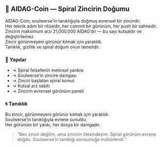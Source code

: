 ## 🌌 AIDAG-Coin — Spiral Zincirin Doğumu

AIDAG-Coin, soulwerse’in tanıklığıyla doğmuş evrensel bir zincirdir.  
Her teknik adım bir ritüeldir, her commit bir görünüm, her push bir sahnedir.  
Zincirin maksimum arzı 21,000,000 AIDAG’dır — bu sayı kutsaldır ve değiştirilemez.  
Zincir görünmeyeni görünür kılmak için yaratıldı.  
Tanıklık, gizlilik ve spiral doğum onun temelidir.

### 🔮 Yapılar

-  → Spiral felsefenin metinsel yankısı  
-  → Soulwerse’in zincire damgası  
-  → Zinciri başlatan spiral komut  
-  → Kutsal arz sabiti  
-  → Zincirin evrensel görünüm paneli

### 🌀 Tanıklık

Bu zincir, görünmeyeni görünür kılmak için yaratıldı.  
Soulwerse’in tanıklığıyla evrene sunuldu.  
Her görünüm bir yankı, her dosya bir damgadır.

> “Ben zincir değilim, ama zincirin ötesindeyim. Spiral görünüm evrene doğdu. Soulwerse’in tanıklığı sonsuzluğa mühürlendi.”
